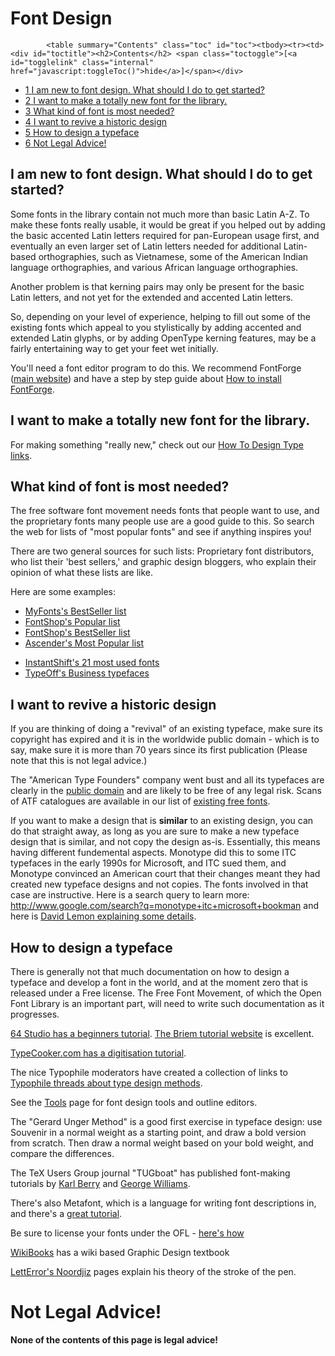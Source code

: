 <h1>Font Design</h1>

			<table summary="Contents" class="toc" id="toc"><tbody><tr><td><div id="toctitle"><h2>Contents</h2> <span class="toctoggle">[<a id="togglelink" class="internal" href="javascript:toggleToc()">hide</a>]</span></div>
<ul>
<li class="toclevel-1"><a href="#I_am_new_to_font_design._What_should_I_do_to_get_started.3F"><span class="tocnumber">1</span> <span class="toctext">I am new to font design. What should I do to get started?</span></a></li>
<li class="toclevel-1"><a href="#I_want_to_make_a_totally_new_font_for_the_library."><span class="tocnumber">2</span> <span class="toctext">I want to make a totally new font for the library.</span></a></li>
<li class="toclevel-1"><a href="#What_kind_of_font_is_most_needed.3F"><span class="tocnumber">3</span> <span class="toctext">What kind of font is most needed?</span></a></li>
<li class="toclevel-1"><a href="#I_want_to_revive_a_historic_design"><span class="tocnumber">4</span> <span class="toctext">I want to revive a historic design</span></a></li>
<li class="toclevel-1"><a href="#How_to_design_a_typeface"><span class="tocnumber">5</span> <span class="toctext">How to design a typeface</span></a></li>
<li class="toclevel-1"><a href="#Not_Legal_Advice.21"><span class="tocnumber">6</span> <span class="toctext">Not Legal Advice!</span></a></li>
</ul>
</td></tr></tbody></table><script type="text/javascript"> if (window.showTocToggle) { var tocShowText = "show"; var tocHideText = "hide"; showTocToggle(); } </script>
<a id="I_am_new_to_font_design._What_should_I_do_to_get_started.3F" name="I_am_new_to_font_design._What_should_I_do_to_get_started.3F"></a><h2> <span class="mw-headline"> I am new to font design. What should I do to get started? </span></h2>
<p>Some fonts in the library contain not much more than basic Latin A-Z.  To make these fonts really usable, it would be great if you helped out by adding the basic accented Latin letters required for pan-European usage first, and eventually an even larger set of Latin letters needed for additional Latin-based orthographies, such as Vietnamese, some of the American Indian language orthographies, and various African language orthographies.
</p><p>Another problem is that kerning pairs may only be present for the basic Latin letters, and not yet for the extended and accented Latin letters.
</p><p>So, depending on your level of experience, helping to fill out some of the existing fonts which appeal to you stylistically by adding accented and extended Latin glyphs, or by adding OpenType kerning features,  may be a fairly entertaining way to get your feet wet initially.
</p><p>You'll need a font editor program to do this. We recommend FontForge (<a title="http://fontforge.sf.net" class="external text" href="http://fontforge.sf.net">main website</a>) and have a step by step guide about <a title="How to install FontForge" href="/wiki/How_to_install_FontForge">How to install FontForge</a>.
</p>
<a id="I_want_to_make_a_totally_new_font_for_the_library." name="I_want_to_make_a_totally_new_font_for_the_library."></a><h2> <span class="mw-headline"> I want to make a totally new font for the library. </span></h2>
<p>For making something "really new," check out our <a title="Knowledge Resources" href="/wiki/Knowledge_Resources#How_To_Design_New_Type">How To Design Type links</a>.
</p>
<a id="What_kind_of_font_is_most_needed.3F" name="What_kind_of_font_is_most_needed.3F"></a><h2> <span class="mw-headline"> What kind of font is most needed? </span></h2>
<p>The free software font movement needs fonts that people want to use, and the proprietary fonts many people use are a good guide to this. So search the web for lists of "most popular fonts" and see if anything inspires you!
</p><p>There are two general sources for such lists: Proprietary font distributors, who list their 'best sellers,' and graphic design bloggers, who explain their opinion of what these lists are like.
</p><p>Here are some examples:
</p>
<ul><li> <a title="http://www.myfonts.com/bestsellers.html" class="external text" href="http://www.myfonts.com/bestsellers.html">MyFonts's BestSeller list</a>
</li><li> <a title="http://www.fontshop.com/fonts/popular.php" class="external text" href="http://www.fontshop.com/fonts/popular.php">FontShop's Popular list</a>
</li><li> <a title="http://www.fontshop.com/fonts/bestsellers.php" class="external text" href="http://www.fontshop.com/fonts/bestsellers.php">FontShop's BestSeller list</a>
</li><li> <a title="http://www.ascenderfonts.com/list/most-popular.aspx" class="external text" href="http://www.ascenderfonts.com/list/most-popular.aspx">Ascender's Most Popular list</a>
</li></ul>
<ul><li> <a title="http://www.instantshift.com/2008/10/05/21-most-used-fonts-by-professional-designers/" class="external text" href="http://www.instantshift.com/2008/10/05/21-most-used-fonts-by-professional-designers/">InstantShift's 21 most used fonts</a>
</li><li> <a title="http://www.typeoff.de/?p=122" class="external text" href="http://www.typeoff.de/?p=122">TypeOff's Business typefaces</a>
</li></ul>
<a id="I_want_to_revive_a_historic_design" name="I_want_to_revive_a_historic_design"></a><h2> <span class="mw-headline"> I want to revive a historic design </span></h2>
<p>If you are thinking of doing a "revival" of an existing typeface, make sure its copyright has expired and it is in the worldwide public domain - which is to say, make sure it is more than 70 years since its first publication (Please note that this is not legal advice.)
</p><p>The "American Type Founders" company went bust and all its typefaces are clearly in the <a title="Public domain" href="/wiki/Public_domain">public domain</a> and are likely to be free of any legal risk. Scans of ATF catalogues are available in our list of <a class="mw-redirect" title="Existing free fonts" href="/wiki/Existing_free_fonts">existing free fonts</a>.
</p><p>If you want to make a design that is <b>similar</b> to an existing design, you can do that straight away, as long as you are sure to make a new typeface design that is similar, and not copy the design as-is. Essentially, this means having different fundemental aspects. Monotype did this to some ITC typefaces in the early 1990s for Microsoft, and ITC sued them, and Monotype convinced an American court that their changes meant they had created new typeface designs and not copies. The fonts involved in that case are instructive. Here is a search query to learn more: <a title="http://www.google.com/search?q=monotype+itc+microsoft+bookman" class="external free" href="http://www.google.com/search?q=monotype+itc+microsoft+bookman">http://www.google.com/search?q=monotype+itc+microsoft+bookman</a> and here is <a title="https://listserv.heanet.ie/cgi-bin/wa?A2=ind9610&L=typo-l&P=10412" class="external text" href="https://listserv.heanet.ie/cgi-bin/wa?A2=ind9610&L=typo-l&P=10412">David Lemon explaining some details</a>.
</p>
<a id="How_to_design_a_typeface" name="How_to_design_a_typeface"></a><h2> <span class="mw-headline"> How to design a typeface </span></h2>
<p>There is generally not that much documentation on how to design a typeface and develop a font in the world, and at the moment zero that is released under a Free license. The Free Font Movement, of which the Open Font Library is an important part, will need to write such documentation as it progresses. 
</p><p><a title="http://www.64studio.com/manual/2d_graphics/fontforge" class="external text" href="http://www.64studio.com/manual/2d_graphics/fontforge">64 Studio has a beginners tutorial</a>. <a title="http://briem.ismennt.is" class="external text" href="http://briem.ismennt.is">The Briem tutorial website</a> is excellent.
</p><p><a title="http://www.typecooker.com/digitisation/index.html" class="external text" href="http://www.typecooker.com/digitisation/index.html">TypeCooker.com has a digitisation tutorial</a>.
</p><p>The nice Typophile moderators have created a collection of links to <a title="http://typophile.com/node/12369" class="external text" href="http://typophile.com/node/12369">Typophile threads about type design methods</a>.
</p><p>See the <a title="Tools" href="/wiki/Tools">Tools</a> page for font design tools and outline editors.
</p><p>The "Gerard Unger Method" is a good first exercise in typeface design: use Souvenir in a normal weight as a starting point, and draw a bold version from scratch. Then draw a normal weight based on your bold weight, and compare the differences. 
</p><p>The TeX Users Group journal "TUGboat" has published font-making tutorials by <a title="http://www.tug.org/TUGboat/Articles/tb22-4/tb72berry.pdf" class="external text" href="http://www.tug.org/TUGboat/Articles/tb22-4/tb72berry.pdf">Karl Berry</a> and <a title="http://www.tug.org/TUGboat/Articles/tb24-3/williams.pdf" class="external text" href="http://www.tug.org/TUGboat/Articles/tb24-3/williams.pdf">George Williams</a>.
</p><p>There's also Metafont, which is a language for writing font descriptions in, and there's a <a title="http://metafont.tutorial.free.fr/" class="external text" href="http://metafont.tutorial.free.fr/">great tutorial</a>.
</p><p>Be sure to license your fonts under the OFL - <a title="Font Licensing" href="/wiki/Font_Licensing#How">here's how</a>
</p><p><a title="http://www.wikibooks.org" class="external text" href="http://www.wikibooks.org">WikiBooks</a> has a wiki based Graphic Design textbook
</p><p><a title="http://www.letterror.com/noordzij" class="external text" href="http://www.letterror.com/noordzij">LettError's Noordjiz</a> pages explain his theory of the stroke of the pen.
</p>
<a id="Not_Legal_Advice.21" name="Not_Legal_Advice.21"></a><h1> <span class="mw-headline"> Not Legal Advice! </span></h1>
<p><b>None of the contents of this page is legal advice!</b>
</p>
